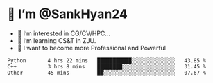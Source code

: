 # 👋 I’m @SankHyan24

- 👀 I’m interested in CG/CV/HPC...
- 🌱 I’m learning CS&T in ZJU.
- 💞️ I want to become more Professional and Powerful


<!---
SankHyan24/SankHyan24 is a ✨ special ✨ repository because its `README.md` (this file) appears on your GitHub profile.
You can click the Preview link to take a look at your changes.
--->
<!--START_SECTION:waka-->

```text
Python       4 hrs 22 mins   ███████████░░░░░░░░░░░░░░   43.85 %
C++          3 hrs 8 mins    ████████░░░░░░░░░░░░░░░░░   31.45 %
Other        45 mins         ██░░░░░░░░░░░░░░░░░░░░░░░   07.67 %
```

<!--END_SECTION:waka-->
